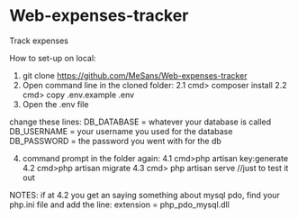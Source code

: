 # Web-expenses-tracker
Track expenses

How to set-up on local:
1. git clone https://github.com/MeSans/Web-expenses-tracker
2. Open command line in the cloned folder:
  2.1 cmd> composer install
  2.2 cmd> copy .env.example .env
3. Open the .env file

change these lines:
DB_DATABASE = whatever your database is called
DB_USERNAME = your username you used for the database
DB_PASSWORD = the password you went with for the db

4. command prompt in the folder again:
  4.1 cmd>php artisan key:generate
  4.2 cmd>php artisan migrate 
  4.3 cmd> php artisan serve //just to test it out
  
 NOTES: if at 4.2 you get an saying something about mysql pdo, find your php.ini file and add the line:
 extension = php_pdo_mysql.dll
